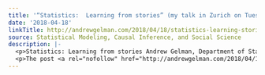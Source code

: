 ```yaml
---
title: '“Statistics:  Learning from stories” (my talk in Zurich on Tues 28 Aug)'
date: '2018-04-18'
linkTitle: http://andrewgelman.com/2018/04/18/statistics-learning-stories-talk-zurich-tues-28-aug/
source: Statistical Modeling, Causal Inference, and Social Science
description: |-
  <p>Statistics: Learning from stories Andrew Gelman, Department of Statistics and Department of Political Science, Columbia University, New York Here is a paradox: In statistics we aim for representative samples and balanced comparisons, but stories are interesting to the extent that they are surprising and atypical. The resolution of the paradox is that stories can be [&#8230;]</p>
  <p>The post <a rel="nofollow" href="http://andrewgelman.com/2018/04/18/statistics-learning-stories-talk-zurich-tues
---
```

